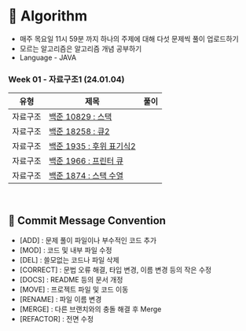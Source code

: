 # 📖 Algorithm

- 매주 목요일 11시 59분 까지 하나의 주제에 대해 다섯 문제씩 풀이 업로드하기
- 모르는 알고리즘은 알고리즘 개념 공부하기
- Language - JAVA

### Week 01 - 자료구조1 (24.01.04)

| 유형 | 제목 | 풀이 |
| --- | --- | --- |
| 자료구조 | [백준 10829 : 스택](https://www.acmicpc.net/problem/10828) |  |
| 자료구조 | [백준 18258 : 큐2](https://www.acmicpc.net/problem/18258) |  |
| 자료구조 | [백준 1935 : 후위 표기식2](https://www.acmicpc.net/problem/1935) |  |
| 자료구조 | [백준 1966 : 프린터 큐](https://www.acmicpc.net/problem/1966) |  |
| 자료구조 | [백준 1874 : 스택 수열](https://www.acmicpc.net/problem/1874) |  |

<br>

## 📍 Commit Message Convention

- [ADD] : 문제 풀이 파일이나 부수적인 코드 추가
- [MOD] : 코드 및 내부 파일 수정
- [DEL] : 쓸모없는 코드나 파일 삭제
- [CORRECT] : 문법 오류 해결, 타입 변경, 이름 변경 등의 작은 수정
- [DOCS] : README 등의 문서 개정
- [MOVE] : 프로젝트 파일 및 코드 이동
- [RENAME] : 파일 이름 변경
- [MERGE] : 다른 브랜치와의 충돌 해결 후 Merge
- [REFACTOR] : 전면 수정
